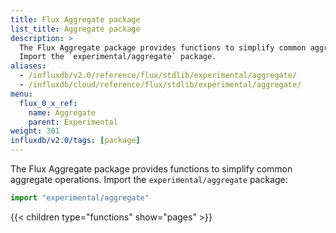 ```yaml
---
title: Flux Aggregate package
list_title: Aggregate package
description: >
  The Flux Aggregate package provides functions to simplify common aggregate operations.
  Import the `experimental/aggregate` package.
aliases:
  - /influxdb/v2.0/reference/flux/stdlib/experimental/aggregate/
  - /influxdb/cloud/reference/flux/stdlib/experimental/aggregate/
menu:
  flux_0_x_ref:
    name: Aggregate
    parent: Experimental
weight: 301
influxdb/v2.0/tags: [package]
---
```


The Flux Aggregate package provides functions to simplify common aggregate operations.
Import the `experimental/aggregate` package:

```js
import "experimental/aggregate"
```

{{< children type="functions" show="pages" >}}
